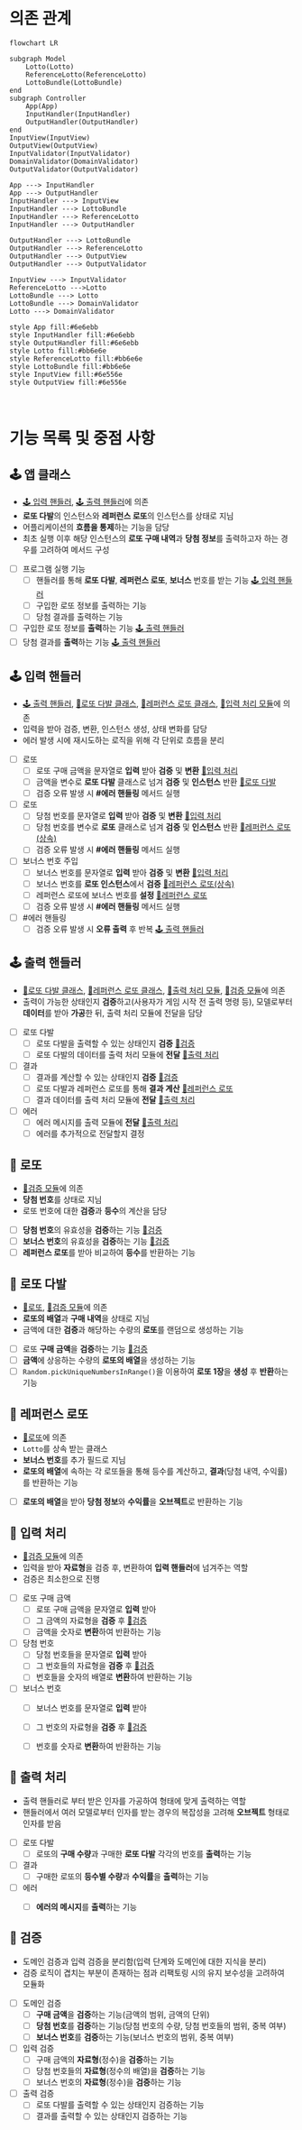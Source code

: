 # 의존 관계
```mermaid
flowchart LR

subgraph Model
    Lotto(Lotto)
    ReferenceLotto(ReferenceLotto)    
    LottoBundle(LottoBundle)
end
subgraph Controller
    App(App)
    InputHandler(InputHandler)
    OutputHandler(OutputHandler)
end
InputView(InputView)
OutputView(OutputView)
InputValidator(InputValidator)
DomainValidator(DomainValidator)
OutputValidator(OutputValidator)

App ---> InputHandler
App ---> OutputHandler
InputHandler ---> InputView
InputHandler ---> LottoBundle
InputHandler ---> ReferenceLotto
InputHandler ---> OutputHandler

OutputHandler ---> LottoBundle
OutputHandler ---> ReferenceLotto
OutputHandler ---> OutputView
OutputHandler ---> OutputValidator

InputView ---> InputValidator
ReferenceLotto --->Lotto
LottoBundle ---> Lotto
LottoBundle ---> DomainValidator
Lotto ---> DomainValidator

style App fill:#6e6ebb
style InputHandler fill:#6e6ebb
style OutputHandler fill:#6e6ebb
style Lotto fill:#bb6e6e
style ReferenceLotto fill:#bb6e6e
style LottoBundle fill:#bb6e6e
style InputView fill:#6e556e
style OutputView fill:#6e556e
```

<br>

# 기능 목록 및 중점 사항

## 🕹️ 앱 클래스

- [🕹️ 입력 핸들러](#-입력-핸들러), [🕹️ 출력 핸들러](#-출력-핸들러)에 의존
- **로또 다발**의 인스턴스와 **레퍼런스 로또**의 인스턴스를 상태로 지님   
- 어플리케이션의 **흐름을 통제**하는 기능을 담당
- 최초 실행 이후 해당 인스턴스의 **로또 구매 내역**과 **당첨 정보**를 출력하고자 하는 경우를 고려하여 메서드 구성

- [ ] 프로그램 실행 기능
    - [ ] 핸들러를 통해 **로또 다발**, **레퍼런스 로또**, **보너스** 번호를 받는 기능 [🕹️ 입력 핸들러](#-입력-핸들러)
    - [ ] 구입한 로또 정보를 출력하는 기능
    - [ ] 당첨 결과를 출력하는 기능
- [ ] 구입한 로또 정보를 **출력**하는 기능 [🕹️ 출력 핸들러](#-출력-핸들러)
- [ ] 당첨 결과를 **출력**하는 기능 [🕹️ 출력 핸들러](#-출력-핸들러)

## 🕹️ 입력 핸들러

- [🕹️ 출력 핸들러](#-출력-핸들러), [🔑로또 다발 클래스](#-로또-다발), [🔑레퍼런스 로또 클래스](#-레퍼런스-로또), [👀입력 처리 모듈](#-입력-처리)에 의존
- 입력을 받아 검증, 변환, 인스턴스 생성, 상태 변화를 담당
- 에러 발생 시에 재시도하는 로직을 위해 각 단위로 흐름을 분리

- [ ] 로또
    - [ ] 로또 구매 금액을 문자열로 **입력** 받아 **검증** 및 **변환** [👀입력 처리](#-입력-처리)
    - [ ] 금액을 변수로 **로또 다발** 클래스로 넘겨 **검증** 및 **인스턴스** 반환 [🔑로또 다발](#-로또-다발)
    - [ ] 검증 오류 발생 시 **#에러 핸들링** 메서드 실행
- [ ] 로또
    - [ ] 당첨 번호를 문자열로 **입력** 받아 **검증** 및 **변환** [👀입력 처리](#-입력-처리)
    - [ ] 당첨 번호를 변수로 **로또** 클래스로 넘겨 **검증** 및 **인스턴스** 반환 [🔑레퍼런스 로또(상속)](#-레퍼런스-로또)
    - [ ] 검증 오류 발생 시 **#에러 핸들링** 메서드 실행
- [ ] 보너스 번호 주입
    - [ ] 보너스 번호를 문자열로 **입력** 받아 **검증** 및 **변환** [👀입력 처리](#-입력-처리)
    - [ ] 보너스 번호를 **로또 인스턴스**에서 **검증** [🔑레퍼런스 로또(상속)](#-레퍼런스-로또)
    - [ ] 레퍼런스 로또에 보너스 번호를 **설정** [🔑레퍼런스 로또](#-레퍼런스-로또)
    - [ ] 검증 오류 발생 시 **#에러 핸들링** 메서드 실행
- [ ] #에러 핸들링
    - [ ] 검증 오류 발생 시 **오류 출력**  후 반복 [🕹️ 출력 핸들러](#-출력-핸들러)

## 🕹️ 출력 핸들러
- [🔑로또 다발 클래스](#-로또-다발), [🔑레퍼런스 로또 클래스](#-레퍼런스-로또), [👀출력 처리 모듈](#-출력-처리), [🔧검증 모듈](#-검증)에 의존
- 출력이 가능한 상태인지 **검증**하고(사용자가 게임 시작 전 출력 명령 등), 모델로부터 **데이터**를 받아 **가공**한 뒤, 출력 처리 모듈에 전달을 담당

- [ ] 로또 다발
    - [ ] 로또 다발을 출력할 수 있는 상태인지 **검증** [🔧검증](#-검증)
    - [ ] 로또 다발의 데이터를 출력 처리 모듈에 **전달** [👀출력 처리](#-출력-처리)
- [ ] 결과
    - [ ] 결과를 계산할 수 있는 상태인지 **검증** [🔧검증](#-검증)
    - [ ] 로또 다발과 레퍼런스 로또를 통해 **결과 계산** [🔑레퍼런스 로또](#-레퍼런스-로또)
    - [ ] 결과 데이터를 출력 처리 모듈에 **전달** [👀출력 처리](#-출력-처리)
- [ ] 에러
    - [ ] 에러 메시지를 출력 모듈에 **전달** [👀출력 처리](#-출력-처리)
    - [ ] 에러를 추가적으로 전달할지 결정

## 🔑 로또

- [🔧검증 모듈](#-검증)에 의존
- **당첨 번호**를 상태로 지님
- 로또 번호에 대한 **검증**과 **등수**의 계산을 담당

- [ ] **당첨 번호**의 유효성을 **검증**하는 기능 [🔧검증](#-검증)
- [ ] **보너스 번호**의 유효성을 **검증**하는 기능 [🔧검증](#-검증)
- [ ] **레퍼런스 로또**를 받아 비교하여 **등수**를 반환하는 기능

## 🔑 로또 다발

- [🔑로또](#-로또), [🔧검증 모듈](#-검증)에 의존  
- **로또의 배열**과 **구매 내역**을 상태로 지님
- 금액에 대한 **검증**과 해당하는 수량의 **로또**를 랜덤으로 생성하는 기능

- [ ] 로또 **구매 금액**을 **검증**하는 기능 [🔧검증](#-검증)
- [ ] **금액**에 상응하는 수량의 **로또의 배열**을 생성하는 기능
- [ ] `Random.pickUniqueNumbersInRange()`을 이용하여 **로또 1장**을 **생성** 후 **반환**하는 기능

## 🔑 레퍼런스 로또

- [🔑로또](#-로또)에 의존  
- `Lotto`를 상속 받는 클래스
- **보너스 번호**를 추가 필드로 지님
- **로또의 배열**에 속하는 각 로또들을 통해 등수를 계산하고, **결과**(당첨 내역, 수익률)를 반환하는 기능

- [ ] **로또의 배열**을 받아 **당첨 정보**와 **수익률**을 **오브젝트**로 반환하는 기능

## 👀 입력 처리

- [🔧검증 모듈](#-검증)에 의존
- 입력을 받아 **자료형**을 검증 후, 변환하여 **입력 핸들러**에 넘겨주는 역할
- 검증은 최소한으로 진행

- [ ] 로또 구매 금액
    - [ ] 로또 구매 금액을 문자열로 **입력** 받아
    - [ ] 그 금액의 자료형을 **검증** 후 [🔧검증](#-검증)
    - [ ] 금액을 숫자로 **변환**하여 반환하는 기능
- [ ] 당첨 번호
    - [ ] 당첨 번호들을 문자열로 **입력** 받아
    - [ ] 그 번호들의 자료형을 **검증** 후 [🔧검증](#-검증)
    - [ ] 번호들을 숫자의 배열로 **변환**하여 반환하는 기능
- [ ] 보너스 번호
    - [ ] 보너스 번호를 문자열로 **입력** 받아
    - [ ] 그 번호의 자료형을 **검증** 후 [🔧검증](#-검증)
    - [ ] 번호를 숫자로 **변환**하여 반환하는 기능


## 👀 출력 처리

- 출력 핸들러로 부터 받은 인자를 가공하여 형태에 맞게 출력하는 역할
- 핸들러에서 여러 모델로부터 인자를 받는 경우의 복잡성을 고려해 **오브젝트** 형태로 인자를 받음

- [ ] 로또 다발
    - [ ] 로또의 **구매 수량**과 구매한 **로또 다발** 각각의 번호를 **출력**하는 기능
- [ ] 결과
    - [ ] 구매한 로또의 **등수별 수량**과 **수익률**을 **출력**하는 기능
- [ ] 에러
    - [ ] **에러의 메시지**를 **출력**하는 기능


## 🔧 검증

- 도메인 검증과 입력 검증을 분리함(입력 단계와 도메인에 대한 지식을 분리)
- 검증 로직이 겹치는 부분이 존재하는 점과 리팩토링 시의 유지 보수성을 고려하여 모듈화

- [ ] 도메인 검증
    - [ ] **구매 금액**을 **검증**하는 기능(금액의 범위, 금액의 단위)
    - [ ] **당첨 번호**를 **검증**하는 기능(당첨 번호의 수량, 당첨 번호들의 범위, 중복 여부)
    - [ ] **보너스 번호**를 **검증**하는 기능(보너스 번호의 범위, 중복 여부)
- [ ] 입력 검증
    - [ ] 구매 금액의 **자료형**(정수)을 **검증**하는 기능
    - [ ] 당첨 번호들의 **자료형**(정수의 배열)을 **검증**하는 기능
    - [ ] 보너스 번호의 **자료형**(정수)을 **검증**하는 기능
- [ ] 출력 검증
    - [ ] 로또 다발를 출력할 수 있는 상태인지 검증하는 기능
    - [ ] 결과를 출력할 수 있는 상태인지 검증하는 기능